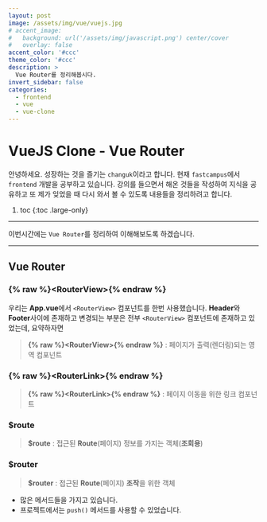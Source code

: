 ```yaml
---
layout: post
image: /assets/img/vue/vuejs.jpg
# accent_image:
#   background: url('/assets/img/javascript.png') center/cover
#   overlay: false
accent_color: '#ccc'
theme_color: '#ccc'
description: >
  Vue Router를 정리해봅시다.
invert_sidebar: false
categories:
  - frontend
  - vue
  - vue-clone
---
```


# VueJS Clone - Vue Router

안녕하세요. 성장하는 것을 즐기는 `changuk`이라고 합니다. 현재 `fastcampus`에서 `frontend` 개발을 공부하고 있습니다. 강의를 들으면서 해온 것들을 작성하여 지식을 공유하고 또 제가 잊었을 때 다시 와서 볼 수 있도록 내용들을 정리하려고 합니다.

1. toc
{:toc .large-only}

---

이번시간에는 `Vue Router`를 정리하여 이해해보도록 하겠습니다.

---

## Vue Router

### {% raw %}\<RouterView\>{% endraw %}
우리는 **App.vue**에서 `<RouterView>` 컴포넌트를 한번 사용했습니다. **Header**와 **Footer**사이에 존재하고 변경되는 부분은 전부 `<RouterView>` 컴포넌트에 존재하고 있었는데, 요약하자면
> **{% raw %}\<RouterView\>{% endraw %}** : 페이지가 출력(렌더링)되는 영역 컴포넌트

### {% raw %}\<RouterLink\>{% endraw %}
> **{% raw %}\<RouterLink\>{% endraw %}** : 페이지 이동을 위한 링크 컴포넌트


### $route
> **$route** : 접근된 **Route**(페이지) 정보를 가지는 객체(**조회용**)

### $router 
> **$router** : 접근된 **Route**(페이지) **조작**을 위한 객체
  - 많은 메서드들을 가지고 있습니다.
  - 프로젝트에서는 `push()` 메서드를 사용할 수 있었습니다.
